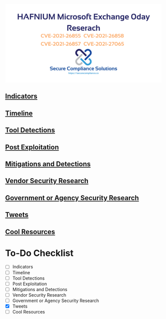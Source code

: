 ![](https://github.com/SCS-Labs/Images/raw/main/SCS%20-%20HAFNIUM.png)



## [Indicators](/indicators/README.md)
## [Timeline](Timeline.md)
## [Tool Detections](/tool-detections/README.md)
## [Post Exploitation](/post-exploitation/README.md)
## [Mitigations and Detections](/mitigations-and-detections/README.md)
## [Vendor Security Research](/vendor-security-research/README.md)
## [Government or Agency Security Research](/gov-sec-research/README.md)
## [Tweets](Tweets.md)
## [Cool Resources](/resources/README.md)


# To-Do Checklist

- [ ] Indicators 
- [ ] Timeline
- [ ] Tool Detections
- [ ] Post Exploitation
- [ ] Mitigations and Detections
- [ ] Vendor Security Research
- [ ] Government or Agency Security Research
- [X] Tweets
- [ ] Cool Resources
